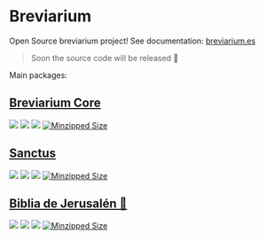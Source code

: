 # Breviarium

Open Source breviarium project! See documentation: [breviarium.es](https://breviarium.es/)

> Soon the source code will be released 🚀

Main packages:

## [Breviarium Core](https://github.com/Breviarium-app/breviarium--core)

[![](https://img.shields.io/npm/v/breviarium/latest?style=flat&logo=npm&color=35d401)](https://www.npmjs.com/package/breviarium/v/latest)
[![](https://img.shields.io/npm/dm/breviarium?label=downloads&logo=npm)](https://www.npmjs.com/package/breviarium/v/latest)
[![](https://data.jsdelivr.com/v1/package/npm/breviarium/badge?style=rounded)](https://www.jsdelivr.com/package/npm/breviarium)
[![Minzipped Size](https://badgen.net/bundlephobia/minzip/breviarium)](https://bundlephobia.com/result?p=breviarium)

## [Sanctus](https://github.com/Breviarium-app/breviarium--santus--core)

[![](https://img.shields.io/npm/v/sanctus/latest?style=flat&logo=npm&color=35d401)](https://www.npmjs.com/package/sanctus/v/latest)
[![](https://img.shields.io/npm/dm/sanctus?label=downloads&logo=npm)](https://www.npmjs.com/package/sanctus/v/latest)
[![](https://data.jsdelivr.com/v1/package/npm/sanctus/badge?style=rounded)](https://www.jsdelivr.com/package/npm/sanctus)
[![Minzipped Size](https://badgen.net/bundlephobia/minzip/sanctus)](https://bundlephobia.com/result?p=sanctus)

## [Biblia de Jerusalén 📖](https://github.com/miguelms95/biblia-de-jerusalen--core)

[![](https://img.shields.io/npm/v/biblia-de-jerusalen/latest?style=flat&logo=npm&color=35d401)](https://www.npmjs.com/package/biblia-de-jerusalen/v/latest)
[![](https://img.shields.io/npm/dm/biblia-de-jerusalen?label=downloads&logo=npm)](https://www.npmjs.com/package/biblia-de-jerusalen/v/latest)
[![](https://data.jsdelivr.com/v1/package/npm/biblia-de-jerusalen/badge?style=rounded)](https://www.jsdelivr.com/package/npm/biblia-de-jerusalen)
[![Minzipped Size](https://badgen.net/bundlephobia/minzip/biblia-de-jerusalen)](https://bundlephobia.com/result?p=biblia-de-jerusalen)
